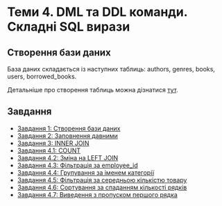 # Теми 4. DML та DDL команди. Складні SQL вирази

## Створення бази даних

База даних складається із наступних таблиць: authors, genres, books, users, borrowed_books.

Детальніше про створення таблиць можна дізнатися [тут](init_tables.md).

## Завдання
- [Завдання 1: Cтворення бази даних](1_create_db.md.md)
- [Завдання 2: Заповнення давними](2_insert_real_data.md)
- [Завдання 3: INNER JOIN](3_inner_join_topic_3.md)
- [Завдання 4.1: COUNT](4.1_count.md)
- [Завдання 4.2: Зміна на LEFT JOIN](4.2_change_to_left.md)
- [Завдання 4.3: Фільтрація за employee_id](4.3_filter_employee_id.md)
- [Завдання 4.4: Групування за іменем категорії](4.4_group_by_cat_name.md)
- [Завдання 4.5: Фільтрація за середньою кількістю товару](4.5_products_more_21.md)
- [Завдання 4.6: Сортування за спаданням кількості рядків](4.6_order_desc.md)
- [Завдання 4.7: Виведення з пропуском першого рядка](4.7_ofset.md)